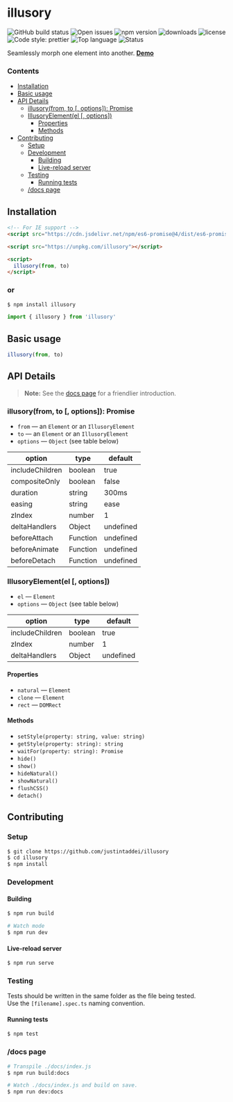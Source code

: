# illusory <!-- omit in toc -->

![GitHub build status](https://img.shields.io/github/workflow/status/justintaddei/illusory/Tests/master?logo=github)
![Open issues](https://img.shields.io/github/issues-raw/justintaddei/illusory.svg?style=flat)
![npm version](https://img.shields.io/npm/v/illusory.svg?style=flat)
![downloads](https://img.shields.io/npm/dt/illusory.svg?style=flat&label=npm+installs)
![license](https://img.shields.io/npm/l/illusory.svg?style=flat)
![Code style: prettier](https://img.shields.io/badge/code_style-prettier-ff69b4.svg?style=flat)
![Top language](https://img.shields.io/github/languages/top/justintaddei/illusory.svg?colorB=blue&style=flat)
![Status](https://img.shields.io/badge/status-awesome-red.svg?style=flat)

Seamlessly morph one element into another. [**Demo**](https://justintaddei.github.io/illusory/)

### Contents

- [Installation](#installation)
- [Basic usage](#basic-usage)
- [API Details](#api-details)
  - [illusory(from, to [, options]): Promise](#illusoryfrom-to--options-promise)
  - [IllusoryElement(el [, options])](#illusoryelementel--options)
    - [Properties](#properties)
    - [Methods](#methods)
- [Contributing](#contributing)
  - [Setup](#setup)
  - [Development](#development)
    - [Building](#building)
    - [Live-reload server](#live-reload-server)
  - [Testing](#testing)
    - [Running tests](#running-tests)
  - [/docs page](#docs-page)

## Installation

```html
<!-- For IE support -->
<script src="https://cdn.jsdelivr.net/npm/es6-promise@4/dist/es6-promise.auto.min.js"></script>

<script src="https://unpkg.com/illusory"></script>

<script>
  illusory(from, to)
</script>
```

### or <!-- omit in toc -->

```sh
$ npm install illusory
```

```js
import { illusory } from 'illusory'
```


## Basic usage

```js
illusory(from, to)
```


## API Details
> **Note:** See the [docs page](https://justintaddei.github.io/illusory/) for a friendlier introduction.


### illusory(from, to [, options]): Promise

- `from` — an `Element` or an `IllusoryElement`
- `to` — an `Element` or an `IllusoryElement`
- `options` — `Object` (see table below)

| option          | type     | default   |
| --------------- | -------- | --------- |
| includeChildren | boolean  | true      |
| compositeOnly   | boolean  | false     |
| duration        | string   | 300ms     |
| easing          | string   | ease      |
| zIndex          | number   | 1         |
| deltaHandlers   | Object   | undefined |
| beforeAttach    | Function | undefined |
| beforeAnimate   | Function | undefined |
| beforeDetach    | Function | undefined |

### IllusoryElement(el [, options])

- `el` — `Element`
- `options` — `Object` (see table below)

| option          | type    | default   |
| --------------- | ------- | --------- |
| includeChildren | boolean | true      |
| zIndex          | number  | 1         |
| deltaHandlers   | Object  | undefined |

#### Properties

- `natural` — `Element`
- `clone` — `Element`
- `rect` — `DOMRect`
  
#### Methods

- `setStyle(property: string, value: string)`
- `getStyle(property: string): string`
- `waitFor(property: string): Promise`
- `hide()`
- `show()`
- `hideNatural()`
- `showNatural()`
- `flushCSS()`
- `detach()`


## Contributing

### Setup
```sh
$ git clone https://github.com/justintaddei/illusory
$ cd illusory
$ npm install
```

### Development

#### Building
```sh
$ npm run build

# Watch mode
$ npm run dev
```

#### Live-reload server
```sh
$ npm run serve
```

### Testing

Tests should be written in the same folder as the file being tested.  
Use the `[filename].spec.ts` naming convention.

#### Running tests

```sh
$ npm test
```

### /docs page

```sh
# Transpile ./docs/index.js
$ npm run build:docs

# Watch ./docs/index.js and build on save.
$ npm run dev:docs
```
